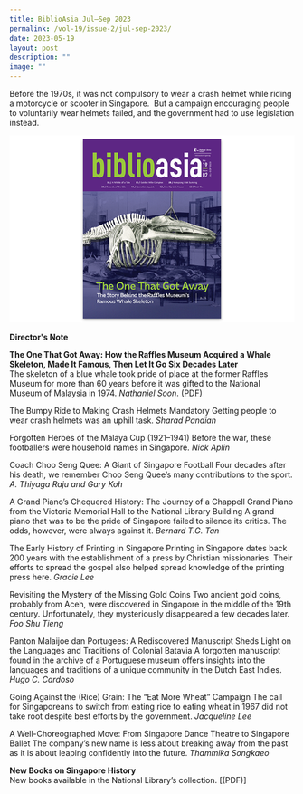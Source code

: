 ```yaml
---
title: BiblioAsia Jul–Sep 2023
permalink: /vol-19/issue-2/jul-sep-2023/
date: 2023-05-19
layout: post
description: ""
image: ""
---
```

Before the 1970s, it was not compulsory to wear a crash helmet while riding a motorcycle or scooter in Singapore.&nbsp; But a campaign encouraging people to voluntarily wear helmets failed, and the government had to use legislation instead.

<img src="/images/Vol%2019%20Issue%202/biblioasia_19_2_cover.png">

<a style="text-decoration: none; font-weight: bold;" href="/vol-19/issue-3/oct-dec-2023/director-note/">Director's Note</a>

<a style="text-decoration: none; font-weight: bold;" href="/vol-19/issue-2/jul-sep-2023/whales-skeletons-museums/">The One That Got Away: How the Raffles Museum Acquired a Whale Skeleton, Made It Famous, Then Let It Go Six Decades Later
</a><br>The skeleton of a blue whale took pride of place at the former Raffles Museum for more than 60 years before it was gifted to the National Museum of Malaysia in 1974. *Nathaniel Soon*. [(PDF)](/files/pdf/Vol%2019/Issue%202/1%20raffles%20museum%20whale%20edited.pdf)

The Bumpy Ride to Making Crash Helmets Mandatory
Getting people to wear crash helmets was an 
uphill task. *Sharad Pandian*

Forgotten Heroes of the Malaya Cup (1921–1941)
Before the war, these footballers were household names in Singapore. *Nick Aplin*

Coach Choo Seng Quee: A Giant of Singapore Football
Four decades after his death, we remember Choo Seng Quee’s many contributions to the sport. *A. Thiyaga Raju and Gary Koh*

A Grand Piano’s Chequered History: The Journey of a Chappell Grand Piano from the Victoria Memorial Hall to the National Library Building 
A grand piano that was to be the pride of Singapore failed to silence its critics. The odds, however, were always against it. *Bernard T.G. Tan*

The Early History of Printing in Singapore
Printing in Singapore dates back 200 years with the establishment of a press by Christian missionaries. Their efforts to spread the gospel also helped spread knowledge of the printing press here. *Gracie Lee*

Revisiting the Mystery of the Missing Gold Coins
Two ancient gold coins, probably from Aceh, were discovered in Singapore in the middle of the 19th century. Unfortunately, they mysteriously disappeared a few decades later. *Foo Shu Tieng*

Panton Malaijoe dan Portugees: A Rediscovered Manuscript Sheds Light on the Languages and Traditions of Colonial Batavia 
A forgotten manuscript found in the archive of a Portuguese museum offers insights into the languages and traditions of a unique community in the Dutch East Indies. *Hugo C. Cardoso*

Going Against the (Rice) Grain: The “Eat More Wheat” Campaign
The call for Singaporeans to switch from eating rice to eating wheat in 1967 did not take root despite best efforts by the government. *Jacqueline Lee*

A Well-Choreographed Move: From Singapore Dance Theatre to Singapore Ballet
The company’s new name is less about breaking away from the past as it is about leaping confidently into the future. *Thammika Songkaeo*

<a style="text-decoration: none; font-weight: bold;" href="/vol-19/issue-3/oct-dec-2023/new-books-singapore-history/">New Books on Singapore History </a><br>New books available in the National Library’s collection. [(PDF)]